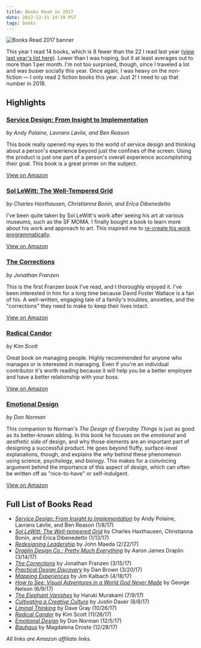 ```yaml
---
title: Books Read in 2017
date: 2017-12-31 14:39 PST
tags: books
---
```


![Books Read 2017 banner](/images/books-read-2017.jpg)

This year I read 14 books, which is 8 fewer than the 22 I read last year ([view last year's list here](/2017/01/03/books-i-read-in-2016/)). Lower than I was hoping, but it at least averages out to more than 1 per month. I'm not too surprised, though, since I traveled a lot and was busier socially this year. Once again, I was heavy on the non-fiction — I only read 2 fiction books this year. Just 2! I need to up that number in 2018.

## Highlights

### [Service Design: From Insight to Implementation](http://amzn.to/2C2RVm2)

_by Andy Polaine, Lavrans Løvlie, and Ben Reason_

This book really opened my eyes to the world of service design and thinking about a person's experience beyond just the confines of the screen. Using the product is just one part of a person's overall experience accomplishing their goal. This book is a great primer on the subject.

[View on Amazon](http://amzn.to/2C2RVm2)

### [Sol LeWitt: The Well-Tempered Grid](http://amzn.to/2CrvESa)

_by Charles Haxthausen, Christianna Bonin, and Erica Dibenedetto_

I've been quite taken by Sol LeWitt's work after seeing his art at various museums, such as the SF MOMA. I finally bought a book to learn more about his work and approach to art. This inspired me to [re-create his work programmatically](http://codepen.io/jlzych/full/rjVoby/).

[View on Amazon](http://amzn.to/2CrvESa)

### [The Corrections](http://amzn.to/2End9wl)

_by Jonathan Franzen_

This is the first Franzen book I've read, and I thoroughly enjoyed it. I've been interested in him for a long time because David Foster Wallace is a fan of his. A well-written, engaging tale of a family's troubles, anxieties, and the "corrections" they need to make to keep their lives intact.

[View on Amazon](http://amzn.to/2End9wl)

### [Radical Candor](http://amzn.to/2CuEXhN)

_by Kim Scott_

Great book on managing people. Highly recommended for anyone who manages or is interested in managing. Even if you're an individual contributor it's worth reading because it will help you be a better employee and have a better relationship with your boss.

[View on Amazon](http://amzn.to/2CuEXhN)

### [Emotional Design](http://amzn.to/2lyxGFN)

_by Don Norman_

This companion to Norman's _The Design of Everyday Things_ is just as good as its better-known sibling. In this book he focuses on the _emotional_ and _aesthetic_ side of design, and why those elements are an important part of designing a successful product. He goes beyond fluffy, surface-level explanations, though, and explains the _why_ behind these phenomenon using science, psychology, and biology. This makes for a convincing argument behind the importance of this aspect of design, which can often be written off as "nice-to-have" or self-indulgent.

[View on Amazon](http://amzn.to/2lyxGFN)

## Full List of Books Read

* _[Service Design: From Insight to Implementation](http://amzn.to/2C2RVm2)_ by Andy Polaine, Lavrans Løvlie, and Ben Reason (1/8/17)
* _[Sol LeWitt: The Well-tempered Grid](http://amzn.to/2CrvESa)_ by Charles Haxthausen, Christianna Bonin, and Erica Dibenedetto (1/13/17)
* _[Redesigning Leadership](http://amzn.to/2EnidRq)_ by John Maeda (2/22/17)
* _[Draplin Design Co.: Pretty Much Everything](http://amzn.to/2C0CBGp)_ by Aaron James Draplin (3/14/17)
* _[The Corrections](http://amzn.to/2End9wl)_ by Jonathan Franzen (3/15/17)
* _[Practical Design Discovery](http://amzn.to/2CqVvd5)_ by Dan Brown (3/20/17)
* _[Mapping Experiences](http://amzn.to/2DGE7y7)_ by Jim Kalbach (4/18/17)
* _[How to See: Visual Adventures in a World God Never Made](http://amzn.to/2lxBo2B)_ by George Nelson (6/9/17)
* _[The Elephant Vanishes](http://amzn.to/2C28E9b)_ by Haruki Murakami (7/9/17)
* _[Cultivating a Creative Culture](http://amzn.to/2Er2xNi)_ by Justin Dauer (8/8/17)
* _[Liminal Thinking](http://amzn.to/2DFFgpJ)_ by Dave Gray (10/26/17)
* _[Radical Candor](http://amzn.to/2CuEXhN)_ by Kim Scott (11/26/17)
* _[Emotional Design](http://amzn.to/2lyxGFN)_ by Don Norman (12/5/17)
* _[Bauhaus](http://amzn.to/2DEitKG)_ by Magdalena Droste (12/28/17)

_All links are Amazon affiliate links._
